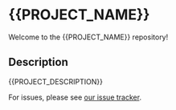 # {{PROJECT_NAME}}

Welcome to the {{PROJECT_NAME}} repository!

## Description

{{PROJECT_DESCRIPTION}}

For issues, please see [our issue tracker](issues).
